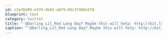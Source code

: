 ```yaml
---
id: c3af6d99-e574-4b82-a6f9-89c37486e5f0
blueprint: text
category: twitter
title: "'@Darling_Lil_Red Long day? Maybe this will help: http://bit.ly/11IYnQ"
caption: "'@Darling_Lil_Red Long day? Maybe this will help: http://bit.ly/11IYnQ"
---
```

